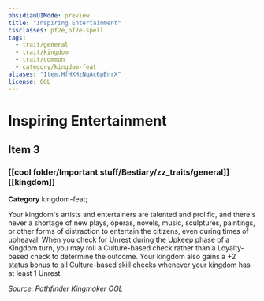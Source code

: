```yaml
---
obsidianUIMode: preview
title: "Inspiring Entertainment"
cssclasses: pf2e,pf2e-spell
tags:
  - trait/general
  - trait/kingdom
  - trait/common
  - category/kingdom-feat
aliases: "Item.HfHXHzNqAc6pEnrX"
license: OGL
---
```

# Inspiring Entertainment
## Item 3
### [[cool folder/Important stuff/Bestiary/zz_traits/general]][[kingdom]]

**Category** kingdom-feat; 




Your kingdom's artists and entertainers are talented and prolific, and there's never a shortage of new plays, operas, novels, music, sculptures, paintings, or other forms of distraction to entertain the citizens, even during times of upheaval. When you check for Unrest during the Upkeep phase of a Kingdom turn, you may roll a Culture-based check rather than a Loyalty-based check to determine the outcome. Your kingdom also gains a +2 status bonus to all Culture-based skill checks whenever your kingdom has at least 1 Unrest.

*Source: Pathfinder Kingmaker*
*OGL*